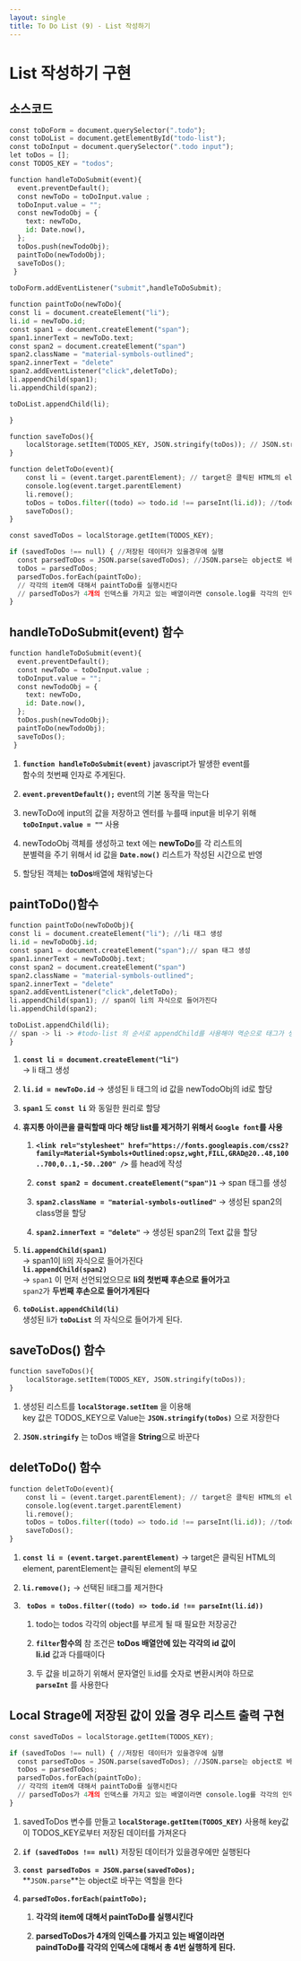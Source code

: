 ```yaml
---
layout: single
title: To Do List (9) - List 작성하기 
---
```

# List 작성하기 구현 

## 소스코드 


```python
const toDoForm = document.querySelector(".todo");
const toDoList = document.getElementById("todo-list");
const toDoInput = document.querySelector(".todo input");
let toDos = [];
const TODOS_KEY = "todos";

function handleToDoSubmit(event){ 
  event.preventDefault();
  const newToDo = toDoInput.value ; 
  toDoInput.value = ""; 
  const newTodoObj = {
    text: newToDo,
    id: Date.now(),  
  };
  toDos.push(newTodoObj);
  paintToDo(newTodoObj);
  saveToDos();
 }
 
toDoForm.addEventListener("submit",handleToDoSubmit);

function paintToDo(newToDo){
const li = document.createElement("li"); 
li.id = newToDo.id; 
const span1 = document.createElement("span");
span1.innerText = newToDo.text;
const span2 = document.createElement("span")
span2.className = "material-symbols-outlined";
span2.innerText = "delete"
span2.addEventListener("click",deletToDo);
li.appendChild(span1);   
li.appendChild(span2);

toDoList.appendChild(li); 

}

function saveToDos(){
    localStorage.setItem(TODOS_KEY, JSON.stringify(toDos)); // JSON.stringify는 string으로 바꾸는 역할을 한다. 
}

function deletToDo(event){
    const li = (event.target.parentElement); // target은 클릭된 HTML의 element, parentElement는 클릭된 element의 부모 
    console.log(event.target.parentElement)
    li.remove();
    toDos = toDos.filter((todo) => todo.id !== parseInt(li.id)); //todo는 todos 각각의 object를 부르게 될 때 필요한 저장공간  
    saveToDos();
}

const savedToDos = localStorage.getItem(TODOS_KEY);

if (savedToDos !== null) { //저장된 데이터가 있을경우에 실행 
  const parsedToDos = JSON.parse(savedToDos); //JSON.parse는 object로 바꾸는 역할을 한다 
  toDos = parsedToDos;
  parsedToDos.forEach(paintToDo); 
  // 각각의 item에 대해서 paintToDo를 실행시킨다 
  // parsedToDos가 4개의 인덱스를 가지고 있는 배열이라면 console.log를 각각의 인덱스에 대해서 총 4번실행하게 된다. 
}
```

## handleToDoSubmit(event) 함수


```python
function handleToDoSubmit(event){ 
  event.preventDefault();
  const newToDo = toDoInput.value ;
  toDoInput.value = "";
  const newTodoObj = {
    text: newToDo,
    id: Date.now(), 
  };
  toDos.push(newTodoObj);
  paintToDo(newTodoObj);
  saveToDos();
 }
```

1. **`function handleToDoSubmit(event)`** javascript가 발생한 event를    
      함수의 첫번째 인자로 주게된다. 

2. **`event.preventDefault();`** event의 기본 동작을 막는다 

3. newToDo에 input의 값을 저장하고 엔터를 누를때 input을 비우기 위해 **`toDoInput.value = ""`** 사용  

4. newTodoObj 객체를 생성하고 text 에는 **newToDo**를 각 리스트의    
   분별력을 주기 위해서 id 값을 **`Date.now()`** 리스트가 작성된 시간으로 반영

5. 할당된 객체는 **toDos**배열에 채워넣는다 

## paintToDo()함수 


```python
function paintToDo(newToDoObj){
const li = document.createElement("li"); //li 태그 생성 
li.id = newToDoObj.id; 
const span1 = document.createElement("span");// span 태그 생성 
span1.innerText = newToDoObj.text;
const span2 = document.createElement("span")
span2.className = "material-symbols-outlined";
span2.innerText = "delete"
span2.addEventListener("click",deletToDo);
li.appendChild(span1); // span이 li의 자식으로 들어가진다  
li.appendChild(span2);

toDoList.appendChild(li); 
// span -> li -> #todo-list 의 순서로 appendChild를 사용해야 역순으로 태그가 생성된다.  
}
```

1. **`const li = document.createElement("li")`**    
      -> li 태그 생성 


2. **`li.id = newToDo.id`** 
   -> 생성된 li 태그의 id 값을 newTodoObj의 id로 할당 


3. **`span1`** 도 **`const li`** 와 동일한 원리로 할당 


4. **휴지통 아이콘을 클릭할때 마다 해당 list를 제거하기 위해서 `Google font`를 사용** 

    1) **`<link rel="stylesheet" href="https://fonts.googleapis.com/css2?           family=Material+Symbols+Outlined:opsz,wght,FILL,GRAD@20..48,100..700,0..1,-50..200" />`** 를 head에 작성 

    2) **`const span2 = document.createElement("span")1`** 
       -> span 태그를 생성 

    3) **`span2.className = "material-symbols-outlined"`** 
       -> 생성된 span2의 class명을 할당  

    4) **`span2.innerText = "delete"`** 
       -> 생성된 span2의 Text 값을 할당 


5. **`li.appendChild(span1)`**    
   -> span1이 li의 자식으로 들어가진다     
   **`li.appendChild(span2)`**    
     -> `span1` 이 먼저 선언되었으므로 **li의 첫번째 후손으로 들어가고**    
        `span2`가 **두번째 후손으로 들어가게된다** 


6. **`toDoList.appendChild(li)`**     
      생성된 li가 **`toDoList`** 의 자식으로 들어가게 된다. 

## saveToDos() 함수 


```python
function saveToDos(){
    localStorage.setItem(TODOS_KEY, JSON.stringify(toDos));
}
```

1. 생성된 리스트를 **`localStorage.setItem`** 을 이용해   
   key 값은 TODOS_KEY으로 Value는 **`JSON.stringify(toDos)`** 으로 저장한다 

2. **`JSON.stringify`** 는 toDos 배열을 **String**으로 바꾼다 

## deletToDo() 함수 


```python
function deletToDo(event){
    const li = (event.target.parentElement); // target은 클릭된 HTML의 element, parentElement는 클릭된 element의 부모 
    console.log(event.target.parentElement)
    li.remove();
    toDos = toDos.filter((todo) => todo.id !== parseInt(li.id)); //todo는 todos 각각의 object를 부르게 될 때 필요한 저장공간  
    saveToDos();
}
```

1. **`const li = (event.target.parentElement)`** 
   -> target은 클릭된 HTML의 element, parentElement는 클릭된 element의 부모 

2. **`li.remove();`** 
   -> 선택된 li태그를 제거한다 

3. **` toDos = toDos.filter((todo) => todo.id !== parseInt(li.id))`** 

    1) todo는 todos 각각의 object를 부르게 될 때 필요한 저장공간   

    2) **`filter`함수의** 참 조건은 **toDos 배열안에 있는 각각의 id 값이**   
       **li.id** 값과 다를때이다   

    3) 두 값을 비교하기 위해서 문자열인 li.id를 숫자로 변환시켜야 하므로     
       **`parseInt`** 를 사용한다 

## Local Strage에 저장된 값이 있을 경우 리스트 출력 구현 


```python
const savedToDos = localStorage.getItem(TODOS_KEY);

if (savedToDos !== null) { //저장된 데이터가 있을경우에 실행 
  const parsedToDos = JSON.parse(savedToDos); //JSON.parse는 object로 바꾸는 역할을 한다 
  toDos = parsedToDos;
  parsedToDos.forEach(paintToDo); 
  // 각각의 item에 대해서 paintToDo를 실행시킨다 
  // parsedToDos가 4개의 인덱스를 가지고 있는 배열이라면 console.log를 각각의 인덱스에 대해서 총 4번실행하게 된다. 
}
```

1. savedToDos 변수를 만들고 **`localStorage.getItem(TODOS_KEY)`** 
   사용해 key값이 TODOS_KEY로부터 저장된 데이터를 가져온다   

2. **`if (savedToDos !== null)`** 저장된 데이터가 있을경우에만 실행된다 

3. **`const parsedToDos = JSON.parse(savedToDos);`**    
  **`JSON.parse`**는 object로 바꾸는 역할을 한다

4. **`parsedToDos.forEach(paintToDo);`** 

    1) **각각의 item에 대해서 paintToDo를 실행시킨다**   

    2) **parsedToDos가 4개의 인덱스를 가지고 있는 배열이라면      
       paindToDo를 각각의 인덱스에 대해서 총 4번 실행하게 된다.**  
